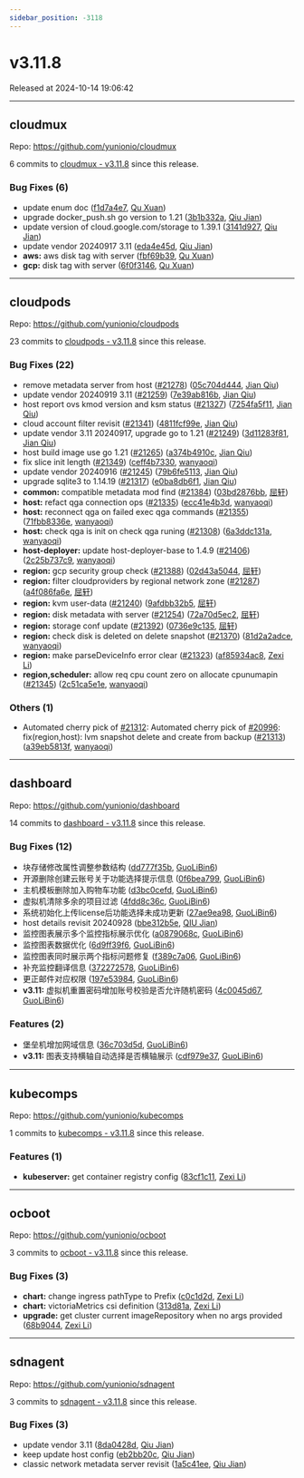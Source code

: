```yaml
---
sidebar_position: -3118
---
```


# v3.11.8

Released at 2024-10-14 19:06:42

-----

## cloudmux

Repo: https://github.com/yunionio/cloudmux

6 commits to [cloudmux - v3.11.8](https://github.com/yunionio/cloudmux/compare/v3.11.7...v3.11.8) since this release.

### Bug Fixes (6)
- update enum doc ([f1d7a4e7](https://github.com/yunionio/cloudmux/commit/f1d7a4e7191a5a8ab2429f52b190afb2236ad8bd), [Qu Xuan](mailto:qu_xuan@icloud.com))
- upgrade docker_push.sh go version to 1.21 ([3b1b332a](https://github.com/yunionio/cloudmux/commit/3b1b332a0ffa968e3bdef4528637bd90c46b9661), [Qiu Jian](mailto:qiujian@yunionyun.com))
- update version of cloud.google.com/storage to 1.39.1 ([3141d927](https://github.com/yunionio/cloudmux/commit/3141d9271e85f6881a3720e4b9a7963ee681047e), [Qiu Jian](mailto:qiujian@yunionyun.com))
- update vendor 20240917 3.11 ([eda4e45d](https://github.com/yunionio/cloudmux/commit/eda4e45d7c47f613b4c298d220fbff85b676f5ec), [Qiu Jian](mailto:qiujian@yunionyun.com))
- **aws:** aws disk tag with server ([fbf69b39](https://github.com/yunionio/cloudmux/commit/fbf69b39696103a62f2544eb62d4db0c86575f95), [Qu Xuan](mailto:qu_xuan@icloud.com))
- **gcp:** disk tag with server ([6f0f3146](https://github.com/yunionio/cloudmux/commit/6f0f3146c17f077ae045305a925d316c45ac3278), [Qu Xuan](mailto:qu_xuan@icloud.com))

-----

## cloudpods

Repo: https://github.com/yunionio/cloudpods

23 commits to [cloudpods - v3.11.8](https://github.com/yunionio/cloudpods/compare/v3.11.7...v3.11.8) since this release.

### Bug Fixes (22)
- remove metadata server from host ([#21278](https://github.com/yunionio/cloudpods/issues/21278)) ([05c704d444](https://github.com/yunionio/cloudpods/commit/05c704d444acd19a99807065a44c7c64b0118ac4), [Jian Qiu](mailto:swordqiu@gmail.com))
- update vendor 20240919 3.11 ([#21259](https://github.com/yunionio/cloudpods/issues/21259)) ([7e39ab816b](https://github.com/yunionio/cloudpods/commit/7e39ab816bd28a524a2c39916de98c4b3f0ca951), [Jian Qiu](mailto:swordqiu@gmail.com))
- host report ovs kmod version and ksm status ([#21327](https://github.com/yunionio/cloudpods/issues/21327)) ([7254fa5f11](https://github.com/yunionio/cloudpods/commit/7254fa5f1117c69f0ff009336c6ead01e17ebb26), [Jian Qiu](mailto:swordqiu@gmail.com))
- cloud account filter revisit ([#21341](https://github.com/yunionio/cloudpods/issues/21341)) ([4811fcf99e](https://github.com/yunionio/cloudpods/commit/4811fcf99edb9c990b7e288c679aa5dc32c2931f), [Jian Qiu](mailto:swordqiu@gmail.com))
- update vendor 3.11 20240917, upgrade go to 1.21 ([#21249](https://github.com/yunionio/cloudpods/issues/21249)) ([3d11283f81](https://github.com/yunionio/cloudpods/commit/3d11283f81a892f8ddcbd4f68e39cd0b3787b739), [Jian Qiu](mailto:swordqiu@gmail.com))
- host build image use go 1.21 ([#21265](https://github.com/yunionio/cloudpods/issues/21265)) ([a374b4910c](https://github.com/yunionio/cloudpods/commit/a374b4910c914a33464678fe7ce9589c699d4510), [Jian Qiu](mailto:swordqiu@gmail.com))
- fix slice init length ([#21349](https://github.com/yunionio/cloudpods/issues/21349)) ([ceff4b7330](https://github.com/yunionio/cloudpods/commit/ceff4b7330abf592d1a96a833a71b40268dae9ec), [wanyaoqi](mailto:18528551+wanyaoqi@users.noreply.github.com))
- update vendor 20240916 ([#21245](https://github.com/yunionio/cloudpods/issues/21245)) ([79b6fe5113](https://github.com/yunionio/cloudpods/commit/79b6fe51135a6f39d0fcf1627136128c96ad34ab), [Jian Qiu](mailto:swordqiu@gmail.com))
- upgrade sqlite3 to 1.14.19 ([#21317](https://github.com/yunionio/cloudpods/issues/21317)) ([e0ba8db6f1](https://github.com/yunionio/cloudpods/commit/e0ba8db6f12803d24dd6fa6c72a58a3404c88d0d), [Jian Qiu](mailto:swordqiu@gmail.com))
- **common:** compatible metadata mod find ([#21384](https://github.com/yunionio/cloudpods/issues/21384)) ([03bd2876bb](https://github.com/yunionio/cloudpods/commit/03bd2876bb9668f790126ab6754e177929ecb286), [屈轩](mailto:qu_xuan@icloud.com))
- **host:** refact qga connection ops ([#21335](https://github.com/yunionio/cloudpods/issues/21335)) ([ecc41e4b3d](https://github.com/yunionio/cloudpods/commit/ecc41e4b3d63bcf086746a43cb8064a78d5e0493), [wanyaoqi](mailto:18528551+wanyaoqi@users.noreply.github.com))
- **host:** reconnect qga on failed exec qga commands ([#21355](https://github.com/yunionio/cloudpods/issues/21355)) ([71fbb8336e](https://github.com/yunionio/cloudpods/commit/71fbb8336e4056aada519cbb43d01d7bf11c35b1), [wanyaoqi](mailto:18528551+wanyaoqi@users.noreply.github.com))
- **host:** check qga is init on check qga runing ([#21308](https://github.com/yunionio/cloudpods/issues/21308)) ([6a3ddc131a](https://github.com/yunionio/cloudpods/commit/6a3ddc131a665002bcddba05eae1d142084d8401), [wanyaoqi](mailto:18528551+wanyaoqi@users.noreply.github.com))
- **host-deployer:** update host-deployer-base to 1.4.9 ([#21406](https://github.com/yunionio/cloudpods/issues/21406)) ([2c25b737c9](https://github.com/yunionio/cloudpods/commit/2c25b737c9dd9c0202b5dc4fc359ccfc38e6ec62), [wanyaoqi](mailto:18528551+wanyaoqi@users.noreply.github.com))
- **region:** gcp security group check ([#21388](https://github.com/yunionio/cloudpods/issues/21388)) ([02d43a5044](https://github.com/yunionio/cloudpods/commit/02d43a50446ab00387fc0d7c6652be73b12099a6), [屈轩](mailto:qu_xuan@icloud.com))
- **region:** filter cloudproviders by regional network zone ([#21287](https://github.com/yunionio/cloudpods/issues/21287)) ([a4f086fa6e](https://github.com/yunionio/cloudpods/commit/a4f086fa6eb76ae7c148e87d3550174aa5fc50f3), [屈轩](mailto:qu_xuan@icloud.com))
- **region:** kvm user-data ([#21240](https://github.com/yunionio/cloudpods/issues/21240)) ([9afdbb32b5](https://github.com/yunionio/cloudpods/commit/9afdbb32b5652e9e4ac19ff5d916cbf05817bcd5), [屈轩](mailto:qu_xuan@icloud.com))
- **region:** disk metadata with server ([#21254](https://github.com/yunionio/cloudpods/issues/21254)) ([72a70d5ec2](https://github.com/yunionio/cloudpods/commit/72a70d5ec23d0f7563e2939e52f8e37b028e03e0), [屈轩](mailto:qu_xuan@icloud.com))
- **region:** storage conf update ([#21392](https://github.com/yunionio/cloudpods/issues/21392)) ([0736e9c135](https://github.com/yunionio/cloudpods/commit/0736e9c1357764252ddb10459ded791819630fa3), [屈轩](mailto:qu_xuan@icloud.com))
- **region:** check disk is deleted on delete snapshot ([#21370](https://github.com/yunionio/cloudpods/issues/21370)) ([81d2a2adce](https://github.com/yunionio/cloudpods/commit/81d2a2adce8e5d4736482389a82324a6c980bc76), [wanyaoqi](mailto:18528551+wanyaoqi@users.noreply.github.com))
- **region:** make parseDeviceInfo error clear ([#21323](https://github.com/yunionio/cloudpods/issues/21323)) ([af85934ac8](https://github.com/yunionio/cloudpods/commit/af85934ac81d50e8c30c08e82cce681f15f6ead8), [Zexi Li](mailto:zexi.li@icloud.com))
- **region,scheduler:** allow req cpu count zero on allocate cpunumapin ([#21345](https://github.com/yunionio/cloudpods/issues/21345)) ([2c51ca5e1e](https://github.com/yunionio/cloudpods/commit/2c51ca5e1eb2172ec7a61e2b84f9babcd77af32e), [wanyaoqi](mailto:18528551+wanyaoqi@users.noreply.github.com))

### Others (1)
- Automated cherry pick of [#21312](https://github.com/yunionio/cloudpods/issues/21312): Automated cherry pick of [#20996](https://github.com/yunionio/cloudpods/issues/20996): fix(region,host): lvm snapshot delete and create from backup ([#21313](https://github.com/yunionio/cloudpods/issues/21313)) ([a39eb5813f](https://github.com/yunionio/cloudpods/commit/a39eb5813fe47ce8efe3860428be2d75858cc5ae), [wanyaoqi](mailto:18528551+wanyaoqi@users.noreply.github.com))

-----

## dashboard

Repo: https://github.com/yunionio/dashboard

14 commits to [dashboard - v3.11.8](https://github.com/yunionio/dashboard/compare/v3.11.7...v3.11.8) since this release.

### Bug Fixes (12)
- 块存储修改属性调整参数结构 ([dd777f35b](https://github.com/yunionio/dashboard/commit/dd777f35be3c3df720afbf80b84e9c4ceb461292), [GuoLiBin6](mailto:glbin533@163.com))
- 开源删除创建云账号关于功能选择提示信息 ([0f6bea799](https://github.com/yunionio/dashboard/commit/0f6bea7997f36f7c459cd7284ece9125e91ff4bc), [GuoLiBin6](mailto:glbin533@163.com))
- 主机模板删除加入购物车功能 ([d3bc0cefd](https://github.com/yunionio/dashboard/commit/d3bc0cefddfb5a73e7860df9568a5f000fd5f86d), [GuoLiBin6](mailto:glbin533@163.com))
- 虚拟机清除多余的项目过滤 ([4fdd8c36c](https://github.com/yunionio/dashboard/commit/4fdd8c36cbd650b0a1c15f2cc8d48e696bebc8f8), [GuoLiBin6](mailto:glbin533@163.com))
- 系统初始化上传license后功能选择未成功更新 ([27ae9ea98](https://github.com/yunionio/dashboard/commit/27ae9ea9838cc859787a04e70b488e47a0e4ff82), [GuoLiBin6](mailto:glbin533@163.com))
- host details revisit 20240928 ([bbe312b5e](https://github.com/yunionio/dashboard/commit/bbe312b5e3d038b9056a93a40ad10c63093b2b1e), [QIU Jian](mailto:qiujian@yunionyun.com))
- 监控图表展示多个监控指标展示优化 ([a0879068c](https://github.com/yunionio/dashboard/commit/a0879068c82517a7b323c2ce6dfb621fd9b17d8b), [GuoLiBin6](mailto:glbin533@163.com))
- 监控图表数据优化 ([6d9ff39f6](https://github.com/yunionio/dashboard/commit/6d9ff39f61a591c516f467b87f7bbe0d7fd9c2d4), [GuoLiBin6](mailto:glbin533@163.com))
- 监控图表同时展示两个指标问题修复 ([f389c7a06](https://github.com/yunionio/dashboard/commit/f389c7a0670543264cdc41b18307d3254892b2d4), [GuoLiBin6](mailto:glbin533@163.com))
- 补充监控翻译信息 ([372272578](https://github.com/yunionio/dashboard/commit/372272578d07e8e15a6d00f1abce5e6101fd539a), [GuoLiBin6](mailto:glbin533@163.com))
- 更正邮件对应权限 ([197e53984](https://github.com/yunionio/dashboard/commit/197e53984dfee421b4d7cada8e6fb52bdb5bf284), [GuoLiBin6](mailto:glbin533@163.com))
- **v3.11:** 虚拟机重置密码增加账号校验是否允许随机密码 ([4c0045d67](https://github.com/yunionio/dashboard/commit/4c0045d67686d6e35c03d3a68830ab6ac0901d3b), [GuoLiBin6](mailto:glbin533@163.com))

### Features (2)
- 堡垒机增加网域信息 ([36c703d5d](https://github.com/yunionio/dashboard/commit/36c703d5dd59f7854864c516db7321f166081132), [GuoLiBin6](mailto:glbin533@163.com))
- **v3.11:** 图表支持横轴自动选择是否横轴展示 ([cdf979e37](https://github.com/yunionio/dashboard/commit/cdf979e376a44180928837d8caa7edce60711113), [GuoLiBin6](mailto:glbin533@163.com))

-----

## kubecomps

Repo: https://github.com/yunionio/kubecomps

1 commits to [kubecomps - v3.11.8](https://github.com/yunionio/kubecomps/compare/v3.11.7...v3.11.8) since this release.

### Features (1)
- **kubeserver:** get container registry config ([83cf1c11](https://github.com/yunionio/kubecomps/commit/83cf1c11c59139c8731e67caf98b4eb1792f893d), [Zexi Li](mailto:zexi.li@icloud.com))

-----

## ocboot

Repo: https://github.com/yunionio/ocboot

3 commits to [ocboot - v3.11.8](https://github.com/yunionio/ocboot/compare/v3.11.7...v3.11.8) since this release.

### Bug Fixes (3)
- **chart:** change ingress pathType to Prefix ([c0c1d2d](https://github.com/yunionio/ocboo/commit/c0c1d2de7bccde94e993fdc908a4c0c1e7cb7107), [Zexi Li](mailto:zexi.li@icloud.com))
- **chart:** victoriaMetrics csi definition ([313d81a](https://github.com/yunionio/ocboo/commit/313d81a785015e997950014c50d8ece74d5ce167), [Zexi Li](mailto:zexi.li@icloud.com))
- **upgrade:** get cluster current imageRepository when no args provided ([68b9044](https://github.com/yunionio/ocboo/commit/68b9044f4682c2a2ba9a22ecb649df1d0e0c9c3d), [Zexi Li](mailto:zexi.li@icloud.com))

-----

## sdnagent

Repo: https://github.com/yunionio/sdnagent

3 commits to [sdnagent - v3.11.8](https://github.com/yunionio/sdnagent/compare/v3.11.7...v3.11.8) since this release.

### Bug Fixes (3)
- update vendor 3.11 ([8da0428d](https://github.com/yunionio/sdnagen/commit/8da0428de34a49840b85c2f541417d93f5ddd092), [Qiu Jian](mailto:qiujian@yunionyun.com))
- keep update host config ([eb2bb20c](https://github.com/yunionio/sdnagen/commit/eb2bb20c203f281040793a72f3f733170ab29ef5), [Qiu Jian](mailto:qiujian@yunionyun.com))
- classic network metadata server revisit ([1a5c41ee](https://github.com/yunionio/sdnagen/commit/1a5c41eeb3280155ff56748e23e5090eab71ce54), [Qiu Jian](mailto:qiujian@yunionyun.com))


